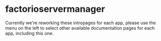 # factorioservermanager

Currently we're reworking these intropages for each app, please use the menu on the left to select other available documentation pages for each app, including this one.
